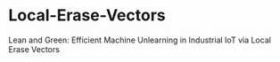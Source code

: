 # Local-Erase-Vectors
Lean and Green: Efficient Machine Unlearning in Industrial IoT via Local Erase Vectors
